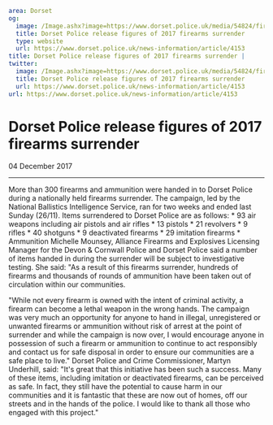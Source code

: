 ```yaml
area: Dorset
og:
  image: /Image.ashx?image=https://www.dorset.police.uk/media/54824/firearms.jpg&amp;amp;width=150
  title: Dorset Police release figures of 2017 firearms surrender
  type: website
  url: https://www.dorset.police.uk/news-information/article/4153
title: Dorset Police release figures of 2017 firearms surrender |
twitter:
  image: /Image.ashx?image=https://www.dorset.police.uk/media/54824/firearms.jpg&amp;amp;width=150
  title: Dorset Police release figures of 2017 firearms surrender
  url: https://www.dorset.police.uk/news-information/article/4153
url: https://www.dorset.police.uk/news-information/article/4153
```

# Dorset Police release figures of 2017 firearms surrender

04 December 2017

* * *

More than 300 firearms and ammunition were handed in to Dorset Police during a nationally held firearms surrender. The campaign, led by the National Ballistics Intelligence Service, ran for two weeks and ended last Sunday (26/11). Items surrendered to Dorset Police are as follows: * 93 air weapons including air pistols and air rifles * 13 pistols * 21 revolvers * 9 rifles * 40 shotguns * 9 deactivated firearms * 29 imitation firearms * Ammunition Michelle Mounsey, Alliance Firearms and Explosives Licensing Manager for the Devon & Cornwall Police and Dorset Police said a number of items handed in during the surrender will be subject to investigative testing. She said: "As a result of this firearms surrender, hundreds of firearms and thousands of rounds of ammunition have been taken out of circulation within our communities.

"While not every firearm is owned with the intent of criminal activity, a firearm can become a lethal weapon in the wrong hands. The campaign was very much an opportunity for anyone to hand in illegal, unregistered or unwanted firearms or ammunition without risk of arrest at the point of surrender and while the campaign is now over, I would encourage anyone in possession of such a firearm or ammunition to continue to act responsibly and contact us for safe disposal in order to ensure our communities are a safe place to live." Dorset Police and Crime Commissioner, Martyn Underhill, said: "It's great that this initiative has been such a success. Many of these items, including imitation or deactivated firearms, can be perceived as safe. In fact, they still have the potential to cause harm in our communities and it is fantastic that these are now out of homes, off our streets and in the hands of the police. I would like to thank all those who engaged with this project."
